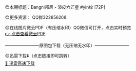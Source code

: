 😊本期标题：Bangni邦尼 - 漆皮六芒星 #yin纹 [72P]

😊更多资源： QQ群322856208

😊在线图片微云PDF（有压缩水印）QQ微信可打开，点击实时预览  
[👉 点击查看微云PDF](https://pan.xunlei.com/s/VOMte3dUhui0DFRB5StTSG7MA1?pwd=eeap)

————————原图包下载（无压缩无水印）————————

😊迅雷下载⬇️（点击链接即可跳转）  
[🚀 迅雷高速下载](https://pan.xunlei.com/s/VOMte3dUhui0DFRB5StTSG7MA1?pwd=eeap)